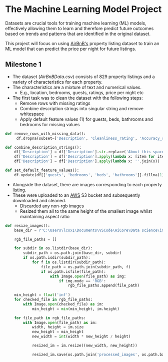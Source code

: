 # The Machine Learning Model Project
Datasets are crucial tools for training machine learning (ML) models, effectively allowing them to learn and therefore predict future outcomes based on trends and patterns that are identified in the original dataset. 

This project will focus on using [AirBnB's](https://www.airbnb.co.uk/) property listing dataset to train an ML model that can predict the price per night for future listings. 

## Milestone 1
- The dataset (*AirBnBData.csv*) consists of 829 property listings and a variety of characteristics for each property. 
- The characteristics are a mixture of text and numerical values.
    - E.g., location, bedrooms, guests, ratings, price per night etc
- The first task was to clean the dataset with the following steps:
    - Remove rows with missing ratings
    - Combine description strings into singular string and remove whitespace
    - Apply default feature values (1) for guests, beds, bathrooms and bedrooms for missing values
```Python
def remove_rows_with_missing_data():
     df.dropna(subset=['Description', 'Cleanliness_rating', 'Accuracy_rating', 'Communication_rating', 'Location_rating', 'Check-in_rating', 'Value_rating'], inplace=True)

def combine_description_strings():    
    df['Description'] = df['Description'].str.replace('About this space', '')
    df['Description'] = df['Description'].apply(lambda x: [item for item in eval(x) if item != ''])
    df['Description'] = df['Description'].apply(lambda x: ''.join(x))

def set_default_feature_values():
    df.update(df[['guests', 'bedrooms', 'beds', 'bathrooms']].fillna(1))
```
- Alongside the dataset, there are images corresponding to each property listing.
- These were uploaded to an [AWS](https://aws.amazon.com/) S3 bucket and subsequently downloaded and cleaned.
    - Discarded any non-rgb images
    - Resized them all to the same height of the smallest image whilst maintaining aspect ratio
```Python
def resize_images():
    base_dir = r'C:\Users\lcox1\Documents\VSCode\AiCore\Data science\images'

    rgb_file_paths = []

    for subdir in os.listdir(base_dir):
        subdir_path = os.path.join(base_dir, subdir)
        if os.path.isdir(subdir_path):
            for f in os.listdir(subdir_path):
                file_path = os.path.join(subdir_path, f)
                if os.path.isfile(file_path):
                    with Image.open(file_path) as img:
                        if img.mode == 'RGB':
                            rgb_file_paths.append(file_path)
    
    min_height = float('inf')
    for checked_file in rgb_file_paths:
        with Image.open(checked_file) as im:
            min_height = min(min_height, im.height)

    for file_path in rgb_file_paths:
        with Image.open(file_path) as im:
            width, height = im.size
            new_height = min_height
            new_width = int(width * new_height / height)

            resized_im = im.resize((new_width, new_height))

            resized_im.save(os.path.join('processed_images', os.path.basename(file_path)))
```